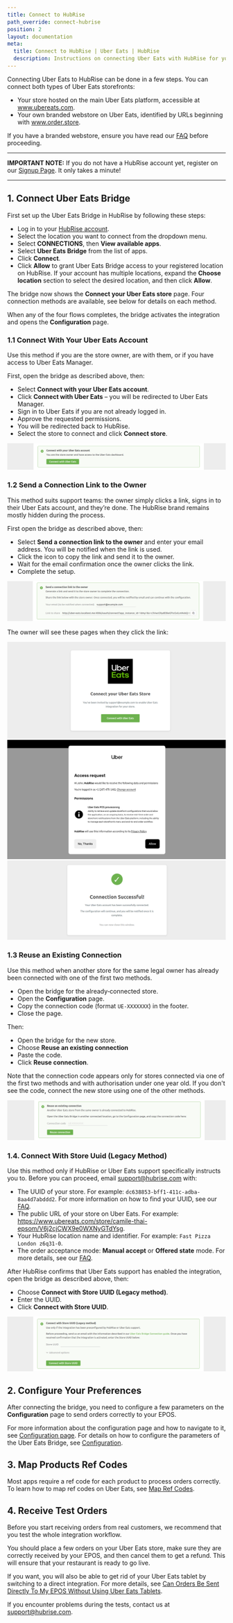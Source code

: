 ```yaml
---
title: Connect to HubRise
path_override: connect-hubrise
position: 2
layout: documentation
meta:
  title: Connect to HubRise | Uber Eats | HubRise
  description: Instructions on connecting Uber Eats with HubRise for your EPOS to work with other apps as a cohesive whole. Connect apps and synchronise your data.
---
```


Connecting Uber Eats to HubRise can be done in a few steps. You can connect both types of Uber Eats storefronts:

- Your store hosted on the main Uber Eats platform, accessible at www.ubereats.com.
- Your own branded webstore on Uber Eats, identified by URLs beginning with www.order.store.

If you have a branded webstore, ensure you have read our [FAQ](/apps/uber-eats/faqs/connect-webstore) before proceeding.

---

**IMPORTANT NOTE:** If you do not have a HubRise account yet, register on our [Signup Page](https://manager.hubrise.com/signup). It only takes a minute!

---

## 1. Connect Uber Eats Bridge

First set up the Uber Eats Bridge in HubRise by following these steps:

- Log in to your [HubRise account](https://manager.hubrise.com).
- Select the location you want to connect from the dropdown menu.
- Select **CONNECTIONS**, then **View available apps**.
- Select **Uber Eats Bridge** from the list of apps.
- Click **Connect**.
- Click **Allow** to grant Uber Eats Bridge access to your registered location on HubRise. If your account has multiple locations, expand the **Choose location** section to select the desired location, and then click **Allow**.

The bridge now shows the **Connect your Uber Eats store** page. Four connection methods are available, see below for details on each method.

When any of the four flows completes, the bridge activates the integration and opens the **Configuration** page.

### 1.1 Connect With Your Uber Eats Account

Use this method if you are the store owner, are with them, or if you have access to Uber Eats Manager.

First, open the bridge as described above, then:

- Select **Connect with your Uber Eats account**.
- Click **Connect with Uber Eats** – you will be redirected to Uber Eats Manager.
- Sign in to Uber Eats if you are not already logged in.
- Approve the requested permissions.
- You will be redirected back to HubRise.
- Select the store to connect and click **Connect store**.

![Connect with your account](./images/030-connect-with-uber-eats-account.png)

### 1.2 Send a Connection Link to the Owner

This method suits support teams: the owner simply clicks a link, signs in to their Uber Eats account, and they’re done. The HubRise brand remains mostly hidden during the process.

First open the bridge as described above, then:

- Select **Send a connection link to the owner** and enter your email address. You will be notified when the link is used.
- Click the icon to copy the link and send it to the owner.
- Wait for the email confirmation once the owner clicks the link.
- Complete the setup.

![Send a connection link to the owner](./images/031-connect-with-connection-link.png)

The owner will see these pages when they click the link:

![Owner – Connect](./images/034-connection-link-page-1.png)
![Owner – Authorise](./images/035-connection-link-page-2.png)
![Owner – Success](./images/036-connection-link-page-3.png)

### 1.3 Reuse an Existing Connection

Use this method when another store for the same legal owner has already been connected with one of the first two methods.

- Open the bridge for the already‑connected store.
- Open the **Configuration** page.
- Copy the connection code (format `UE-XXXXXXX`) in the footer.
- Close the page.

Then:

- Open the bridge for the new store.
- Choose **Reuse an existing connection**
- Paste the code.
- Click **Reuse connection**.

Note that the connection code appears only for stores connected via one of the first two methods and with authorisation under one year old. If you don't see the code, connect the new store using one of the other methods.

![Reuse an existing connection](./images/032-connect-reuse-connection-code.png)

### 1.4. Connect With Store Uuid (Legacy Method)

Use this method only if HubRise or Uber Eats support specifically instructs you to. Before you can proceed, email support@hubrise.com with:

- The UUID of your store. For example: `dc638853-bff1-411c-adba-8aa4d7abddd2`. For more information on how to find your UUID, see our [FAQ](/apps/uber-eats/faqs/find-uber-eats-uuid).
- The public URL of your store on Uber Eats. For example: https://www.ubereats.com/store/camile-thai-epsom/V6j2cjCWX9e0WXNyGTdYsg.
- Your HubRise location name and identifier. For example: `Fast Pizza London z6q31-0`.
- The order acceptance mode: **Manual accept** or **Offered state** mode. For more details, see our [FAQ](/apps/uber-eats/faqs/send-orders-to-epos-without-tablet).

After HubRise confirms that Uber Eats support has enabled the integration, open the bridge as described above, then:

- Choose **Connect with Store UUID (Legacy method)**.
- Enter the UUID.
- Click **Connect with Store UUID**.

![Legacy Store UUID method](./images/033-connect-store-uuid.png)

## 2. Configure Your Preferences

After connecting the bridge, you need to configure a few parameters on the **Configuration** page to send orders correctly to your EPOS.

For more information about the configuration page and how to navigate to it, see [Configuration page](/apps/uber-eats/user-interface#configuration). For details on how to configure the parameters of the Uber Eats Bridge, see [Configuration](/apps/uber-eats/configuration).

## 3. Map Products Ref Codes

Most apps require a ref code for each product to process orders correctly. To learn how to map ref codes on Uber Eats, see [Map Ref Codes](/apps/uber-eats/map-ref-codes).

## 4. Receive Test Orders

Before you start receiving orders from real customers, we recommend that you test the whole integration workflow.

You should place a few orders on your Uber Eats store, make sure they are correctly received by your EPOS, and then cancel them to get a refund. This will ensure that your restaurant is ready to go live.

If you want, you will also be able to get rid of your Uber Eats tablet by switching to a direct integration.
For more details, see [Can Orders Be Sent Directly To My EPOS Without Using Uber Eats Tablets](/apps/uber-eats/faqs/send-orders-to-epos-without-tablet).

If you encounter problems during the tests, contact us at support@hubrise.com.
